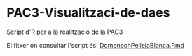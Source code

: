 # PAC3-Visualitzaci-de-daes
Script d'R per a la realització de la PAC3

El fitxer on consultar l'script és: [DomenechPellejaBlanca.Rmd](https://github.com/blancaadp/PAC3-Visualitzaci-de-daes/blob/main/DomenechPellejaBlanca.Rmd)
